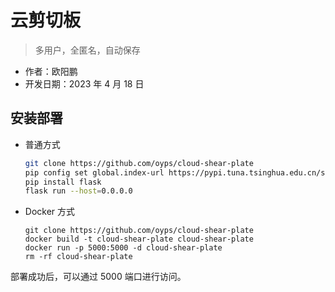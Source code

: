 # 云剪切板

> 多用户，全匿名，自动保存

- 作者：欧阳鹏
- 开发日期：2023 年 4 月 18 日

## 安装部署

- 普通方式

    ```bash
    git clone https://github.com/oyps/cloud-shear-plate
    pip config set global.index-url https://pypi.tuna.tsinghua.edu.cn/simple
    pip install flask
    flask run --host=0.0.0.0
    ```
- Docker 方式

    ```
    git clone https://github.com/oyps/cloud-shear-plate
    docker build -t cloud-shear-plate cloud-shear-plate
    docker run -p 5000:5000 -d cloud-shear-plate
    rm -rf cloud-shear-plate
    ```

部署成功后，可以通过 5000 端口进行访问。